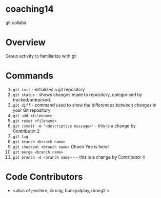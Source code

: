 # coaching14
git collabs

# Overview
Group activity to familiarize with git

# Commands
1. `git init` - initializes a git repository
2. `git status` - shows changes made to repository, categorised by tracked/untracked.
3. `git diff` - command used to show the differences between changes in your Git repository
4. `git add <filename>` 
5. `git reset <filename>`
6. `git commit -m "<descriptive message>"` - this is a change by Contributor 2
7. `git log`
8. `git branch <branch name>`
9. `git checkout <branch name>` Choon Yee is here!
10. `git merge <branch name>`
11. `git branch -d <branch name>` - - this is a change by Contributor 4
# Code Contributors
- <alias of jesstern, zirong, buckyatplay,zirong2 >
